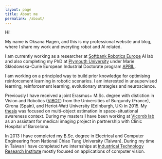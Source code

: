 ```yaml
---
layout: page
title: About me
permalink: /about/
---
```

Hi! 

My name is Oksana Hagen, and this is my professional website and blog, where I share my work and everyting robot and AI related. 

I am currently working as a researcher at [Softbank Robotics Europe](https://www.softbankrobotics.com/emea/en) AI lab and also completing my PhD at [Plymouth University](https://www.plymouth.ac.uk/research/robotics-neural-systems/people) under Marie Skłodowska-Curie European Industrial Doctorate program [APRIL](https://www.fose1.plymouth.ac.uk/socem/crns/april/#Home). 

I am working on a principled way to build prior knowledge for optimising reinforcement learning in robotic scenarios. I am interested in unsupervised learning, reinforcement learning, evolutionary strategies and neuroscience.

Previously I have received a joint Erasmus+ M.Sc. degree with distiction in Vision and Robotics ([ViBOT](https://www.vibot.org/)) from the Universities of Burgundy (France), Girona (Spain), and Heriot-Watt University (Edinburgh, UK) in 2015. My [thesis](https://ieeexplore.ieee.org/document/7500627) was focused on multi-object estimation in space-situational awareness context. During my masters I have been working at [Vicorob lab](https://vicorob.udg.edu/) as an assistant for medical imaging project in partnership with Clinic Hospital of Barcelona. 

In 2013 I have completed my B.Sc. degree in Electrical and Computer Engineering from National Chiao Tung University (Taiwan). During my time in Taiwan I have completed two internships at [Industrical Technology Research Institute](https://www.itri.org.tw/eng/) mostly focused on applications of computer vision.
